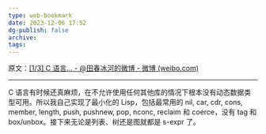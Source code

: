 ```yaml
---
type: web-bookmark
date: 2023-12-06 17:52
dg-publish: false
archive: 
tags:
---
```

原文：[[1/3] C 语言... - @田春冰河的微博 - 微博 (weibo.com)](https://weibo.com/1929185323/G7es3DOiv?pagetype=fav)

---

C 语言有时候还真麻烦，在不允许使用任何其他库的情况下根本没有动态数据类型可用。所以我自己实现了最小化的 Lisp，包括最常用的 nil, car, cdr, cons, member, length, push, pushnew, pop, nconc, reclaim 和 coerce，没有 tag 和 box/unbox。接下来无论是列表、树还是图就都是 s-expr 了。 ​​​